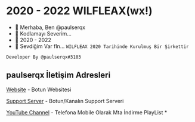 # 2020 - 2022 WILFLEAX(wx!)
- 👋 Merhaba, Ben @paulserqx 
- 🎂 Kodlamayı Severim...
- 🌱 2020 - 2022
- 💞️ Sevdiğim Var fln...
`WILFLEAX 2020 Tarihinde Kurulmuş Bir Şirkettir` 
```
Developer By @paulserqx#3103  
```
## paulserqx İletişim Adresleri
[Website](https://wilfleax.ml) - Botun Websitesi

[Support Server](https://discord.gg/hNugT3XHWf) - Botun/Kanalın Support Serveri

[YouTube Channel](https://youtube.com/playlist?list=PLD1KsxI_8f3W_QT-j24MTth5b4VO2OuV9) - Telefona Mobile Olarak Mta İndirme PlayList 
* 
<!---
EmreKral/EmreKral is a ✨ special ✨ repository because its `README.md` (this file) appears on your GitHub profile.
You can click the Preview link to take a look at your changes.
--->
